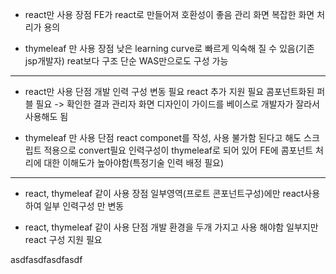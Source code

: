 - react만 사용 장점
	FE가 react로 만들어져 호환성이 좋음
	관리 화면 복잡한 화면 처리가 용의

- thymeleaf 만 사용 장점
	낮은 learning curve로 빠르게 익숙해 질 수 있음(기존 jsp개발자)
	reat보다 구조 단순
	WAS만으로도 구성 가능
---------------------------------------
- react만 사용 단점
	개발 인력 구성 변동 필요
	react 추가 지원 필요
	콤포넌트화된 퍼블 필요
	 -> 확인한 결과 관리자 화면 디자인이 가이드를 베이스로 개발자가 잘라서 사용해도 됨

- thymeleaf 만 사용 단점
	react componet를 작성, 사용 불가함
	된다고 해도 스크립트 적용으로 convert필요
	인력구성이 thymeleaf로 되어 있어 FE에 콤포넌트 처리에 대한 이해도가 높아야함(특정기술 인력 배정 필요)
------------------------------------------------------

- react, thymeleaf 같이 사용 장점
	일부영역(프로트 콘포넌트구성)에만 react사용하여 일부 인력구성 만 변동

-  react, thymeleaf 같이 사용 단점
	개발 환경을 두개 가지고 사용 해야함
	일부지만 react 구성 지원 필요



asdfasdfasdfasdf